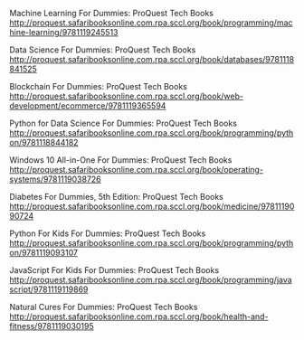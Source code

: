 
Machine Learning For Dummies: ProQuest Tech Books
 http://proquest.safaribooksonline.com.rpa.sccl.org/book/programming/machine-learning/9781119245513

Data Science For Dummies: ProQuest Tech Books
 http://proquest.safaribooksonline.com.rpa.sccl.org/book/databases/9781118841525

Blockchain For Dummies: ProQuest Tech Books
 http://proquest.safaribooksonline.com.rpa.sccl.org/book/web-development/ecommerce/9781119365594

Python for Data Science For Dummies: ProQuest Tech Books
 http://proquest.safaribooksonline.com.rpa.sccl.org/book/programming/python/9781118844182

Windows 10 All-in-One For Dummies: ProQuest Tech Books
 http://proquest.safaribooksonline.com.rpa.sccl.org/book/operating-systems/9781119038726

Diabetes For Dummies, 5th Edition: ProQuest Tech Books
 http://proquest.safaribooksonline.com.rpa.sccl.org/book/medicine/9781119090724

Python For Kids For Dummies: ProQuest Tech Books
 http://proquest.safaribooksonline.com.rpa.sccl.org/book/programming/python/9781119093107

JavaScript For Kids For Dummies: ProQuest Tech Books
 http://proquest.safaribooksonline.com.rpa.sccl.org/book/programming/javascript/9781119119869

Natural Cures For Dummies: ProQuest Tech Books
 http://proquest.safaribooksonline.com.rpa.sccl.org/book/health-and-fitness/9781119030195
